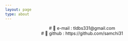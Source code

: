 ```yaml
---
layout: page
type: about
---
```


<center># 👾 e-mail : tldbs331@gmail.com</center>
<center># 🐳 github : https://github.com/samchi31</center>
  

